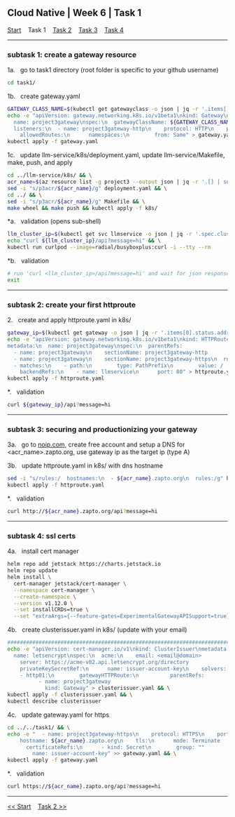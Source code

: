 ## Cloud Native | Week 6 | Task 1

[Start](https://github.com/AFC-AI2C-Cohort-04/coleman-code/blob/main/cloud_native/week_6/start.md)    Task 1    [Task 2](https://github.com/AFC-AI2C-Cohort-04/coleman-code/blob/main/cloud_native/week_6/task_2.md)    [Task 3](https://github.com/AFC-AI2C-Cohort-04/coleman-code/blob/main/cloud_native/week_6/task_3.md)    [Task 4](https://github.com/AFC-AI2C-Cohort-04/coleman-code/blob/main/cloud_native/week_6/task_4.md)

---

### subtask 1: create a gateway resource

1a.   go to task1 directory (root folder is specific to your github username)
``` bash
cd task1/
```

1b.   create gateway.yaml
``` bash
GATEWAY_CLASS_NAME=$(kubectl get gatewayclass -o json | jq -r '.items[].metadata.name') && \
echo -e "apiVersion: gateway.networking.k8s.io/v1beta1\nkind: Gateway\nmetadata:
  name: project3gateway\nspec:\n  gatewayClassName: ${GATEWAY_CLASS_NAME}
  listeners:\n  - name: project3gateway-http\n    protocol: HTTP\n    port: 80
    allowedRoutes:\n      namespaces:\n        from: Same" > gateway.yaml && \
kubectl apply -f gateway.yaml
```

1c.   update llm-service/k8s/deployment.yaml, update llm-service/Makefile, make, push, and apply
``` bash
cd ../llm-service/k8s/ && \
acr_name=$(az resource list -g project3 --output json | jq -r '.[] | select(.type == "Microsoft.ContainerRegistry/registries") | .name') && \
sed -i "s/p3acr/${acr_name}/g" deployment.yaml && \
cd ../ && \
sed -i "s/p3acr/${acr_name}/g" Makefile && \
make wheel && make push && kubectl apply -f k8s/
```

*a.   validation (opens sub-shell)
``` bash
llm_cluster_ip=$(kubectl get svc llmservice -o json | jq -r '.spec.clusterIP') && \
echo "curl ${llm_cluster_ip}/api?message=hi" && \
kubectl run curlpod --image=radial/busyboxplus:curl -i --tty --rm
```

*b.   validation
``` bash
# run 'curl <llm_cluster_ip>/api?message=hi' and wait for json response
exit
```

---

### subtask 2: create your first httproute

2.   create and apply httproute.yaml in k8s/
``` bash
gateway_ip=$(kubectl get gateway -o json | jq -r '.items[0].status.addresses[0].value') && \
echo -e "apiVersion: gateway.networking.k8s.io/v1beta1\nkind: HTTPRoute
metadata:\n  name: project3gateway\nspec:\n  parentRefs:
  - name: project3gateway\n    sectionName: project3gateway-http
  - name: project3gateway\n    sectionName: project3gateway-https\n  rules:
  - matches:\n    - path:\n        type: PathPrefix\n        value: /
    backendRefs:\n    - name: llmservice\n      port: 80" > httproute.yaml && \
kubectl apply -f httproute.yaml
```

*.   validation
``` bash
curl ${gateway_ip}/api?message=hi
```

---

### subtask 3: securing and productionizing your gateway

3a.   go to [noip.com](noip.com), create free account and setup a DNS for <acr_name>.zapto.org, use gateway ip as the target ip (type A)

3b.   update httproute.yaml in k8s/ with dns hostname
``` bash
sed -i "s/rules:/  hostnames:\n  - ${acr_name}.zapto.org\n  rules:/g" httproute.yaml && \
kubectl apply -f httproute.yaml
```

*.   validation
``` bash
curl http://${acr_name}.zapto.org/api?message=hi
```

---

### subtask 4: ssl certs

4a.   install cert manager
``` bash
helm repo add jetstack https://charts.jetstack.io
helm repo update
helm install \
  cert-manager jetstack/cert-manager \
  --namespace cert-manager \
  --create-namespace \
  --version v1.12.0 \
  --set installCRDs=true \
  --set "extraArgs={--feature-gates=ExperimentalGatewayAPISupport=true}"
```

4b.   create clusterissuer.yaml in k8s/ (update with your email)
``` bash
################################################################################
echo -e "apiVersion: cert-manager.io/v1\nkind: ClusterIssuer\nmetadata:
  name: letsencrypt\nspec:\n  acme:\n    email: <email@domain>
    server: https://acme-v02.api.letsencrypt.org/directory
    privateKeySecretRef:\n      name: issuer-account-key\n    solvers:
    - http01:\n        gatewayHTTPRoute:\n          parentRefs:
          - name: project3gateway
            kind: Gateway" > clusterissuer.yaml && \
kubectl apply -f clusterissuer.yaml && \
kubectl describe clusterissuer
```

4c.   update gateway.yaml for https
``` bash
cd ../../task1/ && \
echo -e "  - name: project3gateway-https\n    protocol: HTTPS\n    port: 443
    hostname: ${acr_name}.zapto.org\n    tls:\n      mode: Terminate
      certificateRefs:\n      - kind: Secret\n        group: ""
        name: issuer-account-key" >> gateway.yaml && \
kubectl apply -f gateway.yaml
```

*.   validation
``` bash
curl https://${acr_name}.zapto.org/api?message=hi
```

---

[<< Start](https://github.com/AFC-AI2C-Cohort-04/coleman-code/blob/main/cloud_native/week_6/start.md)    [Task 2 >>](https://github.com/AFC-AI2C-Cohort-04/coleman-code/blob/main/cloud_native/week_6/task_2.md)
